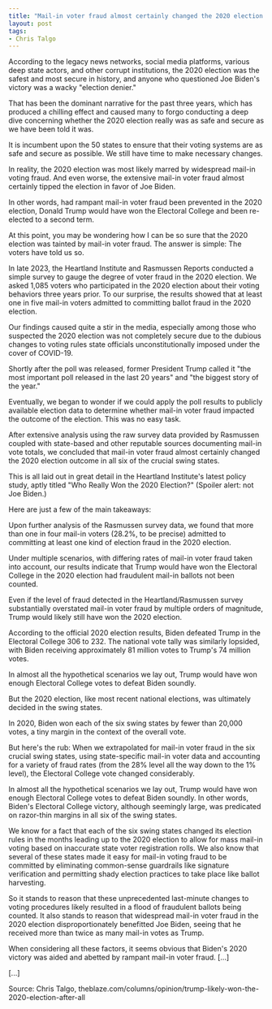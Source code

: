```yaml
---
title: "Mail-in voter fraud almost certainly changed the 2020 election outcome"
layout: post
tags:
- Chris Talgo
---
```


According to the legacy news networks, social media platforms, various deep state actors, and other corrupt institutions, the 2020 election was the safest and most secure in history, and anyone who questioned Joe Biden's victory was a wacky "election denier."

That has been the dominant narrative for the past three years, which has produced a chilling effect and caused many to forgo conducting a deep dive concerning whether the 2020 election really was as safe and secure as we have been told it was.

It is incumbent upon the 50 states to ensure that their voting systems are as safe and secure as possible. We still have time to make necessary changes.

In reality, the 2020 election was most likely marred by widespread mail-in voting fraud. And even worse, the extensive mail-in voter fraud almost certainly tipped the election in favor of Joe Biden.

In other words, had rampant mail-in voter fraud been prevented in the 2020 election, Donald Trump would have won the Electoral College and been re-elected to a second term.

At this point, you may be wondering how I can be so sure that the 2020 election was tainted by mail-in voter fraud. The answer is simple: The voters have told us so.

In late 2023, the Heartland Institute and Rasmussen Reports conducted a simple survey to gauge the degree of voter fraud in the 2020 election. We asked 1,085 voters who participated in the 2020 election about their voting behaviors three years prior. To our surprise, the results showed that at least one in five mail-in voters admitted to committing ballot fraud in the 2020 election.

Our findings caused quite a stir in the media, especially among those who suspected the 2020 election was not completely secure due to the dubious changes to voting rules state officials unconstitutionally imposed under the cover of COVID-19.

Shortly after the poll was released, former President Trump called it "the most important poll released in the last 20 years" and "the biggest story of the year."

Eventually, we began to wonder if we could apply the poll results to publicly available election data to determine whether mail-in voter fraud impacted the outcome of the election. This was no easy task.

After extensive analysis using the raw survey data provided by Rasmussen coupled with state-based and other reputable sources documenting mail-in vote totals, we concluded that mail-in voter fraud almost certainly changed the 2020 election outcome in all six of the crucial swing states.

This is all laid out in great detail in the Heartland Institute's latest policy study, aptly titled "Who Really Won the 2020 Election?" (Spoiler alert: not Joe Biden.)

Here are just a few of the main takeaways:

Upon further analysis of the Rasmussen survey data, we found that more than one in four mail-in voters (28.2%, to be precise) admitted to committing at least one kind of election fraud in the 2020 election.

Under multiple scenarios, with differing rates of mail-in voter fraud taken into account, our results indicate that Trump would have won the Electoral College in the 2020 election had fraudulent mail-in ballots not been counted.

Even if the level of fraud detected in the Heartland/Rasmussen survey substantially overstated mail-in voter fraud by multiple orders of magnitude, Trump would likely still have won the 2020 election.

According to the official 2020 election results, Biden defeated Trump in the Electoral College 306 to 232. The national vote tally was similarly lopsided, with Biden receiving approximately 81 million votes to Trump's 74 million votes.

In almost all the hypothetical scenarios we lay out, Trump would have won enough Electoral College votes to defeat Biden soundly.

But the 2020 election, like most recent national elections, was ultimately decided in the swing states.

In 2020, Biden won each of the six swing states by fewer than 20,000 votes, a tiny margin in the context of the overall vote.

But here's the rub: When we extrapolated for mail-in voter fraud in the six crucial swing states, using state-specific mail-in voter data and accounting for a variety of fraud rates (from the 28% level all the way down to the 1% level), the Electoral College vote changed considerably.

In almost all the hypothetical scenarios we lay out, Trump would have won enough Electoral College votes to defeat Biden soundly. In other words, Biden's Electoral College victory, although seemingly large, was predicated on razor-thin margins in all six of the swing states.

We know for a fact that each of the six swing states changed its election rules in the months leading up to the 2020 election to allow for mass mail-in voting based on inaccurate state voter registration rolls. We also know that several of these states made it easy for mail-in voting fraud to be committed by eliminating common-sense guardrails like signature verification and permitting shady election practices to take place like ballot harvesting.

So it stands to reason that these unprecedented last-minute changes to voting procedures likely resulted in a flood of fraudulent ballots being counted. It also stands to reason that widespread mail-in voter fraud in the 2020 election disproportionately benefitted Joe Biden, seeing that he received more than twice as many mail-in votes as Trump.

When considering all these factors, it seems obvious that Biden's 2020 victory was aided and abetted by rampant mail-in voter fraud. [...]

[...]

Source: Chris Talgo, theblaze.com/columns/opinion/trump-likely-won-the-2020-election-after-all
